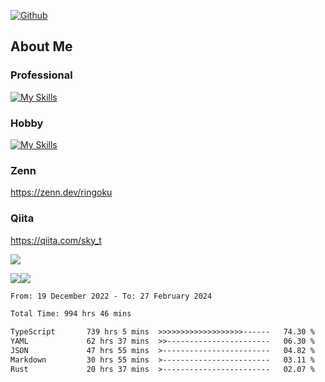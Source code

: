 [![Github](https://img.shields.io/github/followers/skyt-a?label=Follow&style=social)](https://github.com/skyt-a)

## About Me
### Professional
[![My Skills](https://skillicons.dev/icons?i=react,ts,js,nodejs,java,graphql,firebase,githubactions&theme=light)](https://skillicons.dev)
### Hobby
[![My Skills](https://skillicons.dev/icons?i=unity,rust,py&theme=light)](https://skillicons.dev)

### Zenn
https://zenn.dev/ringoku
### Qiita
https://qiita.com/sky_t


![](https://github-profile-summary-cards.vercel.app/api/cards/profile-details?username=skyt-a&theme=default)

![](https://github-profile-summary-cards.vercel.app/api/cards/repos-per-language?username=skyt-a&theme=default)![](https://github-profile-summary-cards.vercel.app/api/cards/stats?username=RinGoku&theme=default)

<!--START_SECTION:waka-->

```txt
From: 19 December 2022 - To: 27 February 2024

Total Time: 994 hrs 46 mins

TypeScript       739 hrs 5 mins  >>>>>>>>>>>>>>>>>>>------   74.30 %
YAML             62 hrs 37 mins  >>-----------------------   06.30 %
JSON             47 hrs 55 mins  >------------------------   04.82 %
Markdown         30 hrs 55 mins  >------------------------   03.11 %
Rust             20 hrs 37 mins  >------------------------   02.07 %
```

<!--END_SECTION:waka-->
